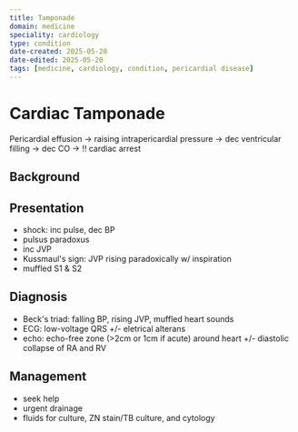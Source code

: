 ```yaml
---
title: Tamponade
domain: medicine
speciality: cardiology
type: condition
date-created: 2025-05-20
date-edited: 2025-05-20
tags: [medicine, cardiology, condition, pericardial disease]
---
```


# Cardiac Tamponade
Pericardial effusion -> raising intrapericardial pressure -> dec ventricular filling -> dec CO -> !! cardiac arrest

## Background

## Presentation
- shock: inc pulse, dec BP
- pulsus paradoxus
- inc JVP
- Kussmaul's sign: JVP rising paradoxically w/ inspiration
- muffled S1 & S2

## Diagnosis
- Beck's triad: falling BP, rising JVP, muffled heart sounds
- ECG: low-voltage QRS +/- eletrical alterans
- echo: echo-free zone (>2cm or 1cm if acute) around heart +/- diastolic collapse of RA and RV

## Management
- seek help
- urgent drainage
- fluids for culture, ZN stain/TB culture, and cytology

